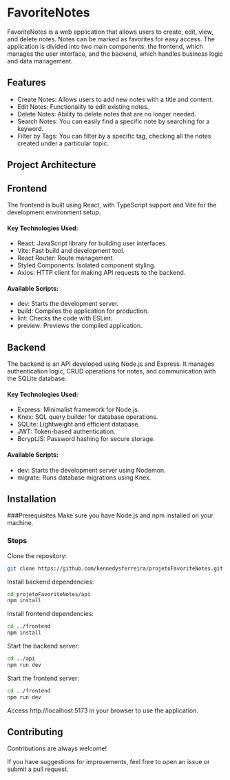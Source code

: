 
# FavoriteNotes
FavoriteNotes is a web application that allows users to create, edit, view, and delete notes. Notes can be marked as favorites for easy access. The application is divided into two main components: the frontend, which manages the user interface, and the backend, which handles business logic and data management.


## Features
- Create Notes: Allows users to add new notes with a title and content.
- Edit Notes: Functionality to edit existing notes.
- Delete Notes: Ability to delete notes that are no longer needed.
- Search Notes: You can easily find a specific note by searching for a keyword.
- Filter by Tags: You can filter by a specific tag, checking all the notes created under a particular topic.

## Project Architecture

## Frontend
The frontend is built using React, with TypeScript support and Vite for the development environment setup.

#### Key Technologies Used:
- React: JavaScript library for building user interfaces.
- Vite: Fast build and development tool.
- React Router: Route management.
- Styled Components: Isolated component styling.
- Axios: HTTP client for making API requests to the backend.
#### Available Scripts:
- dev: Starts the development server.
- build: Compiles the application for production.
- lint: Checks the code with ESLint.
- preview: Previews the compiled application.
## Backend
The backend is an API developed using Node.js and Express. It manages authentication logic, CRUD operations for notes, and communication with the SQLite database.

#### Key Technologies Used:
- Express: Minimalist framework for Node.js.
- Knex: SQL query builder for database operations.
- SQLite: Lightweight and efficient database.
- JWT: Token-based authentication.
- BcryptJS: Password hashing for secure storage.
#### Available Scripts:
- dev: Starts the development server using Nodemon.
- migrate: Runs database migrations using Knex.
## Installation
###Prerequisites
Make sure you have Node.js and npm installed on your machine.

### Steps
Clone the repository:

```bash
git clone https://github.com/kennedysferreira/projetoFavoriteNotes.git
```
Install backend dependencies:

```bash
cd projetoFavoriteNotes/api
npm install
```
Install frontend dependencies:

```bash
cd ../frontend
npm install
```

Start the backend server:

```bash
cd ../api
npm run dev
```
Start the frontend server:

```bash
cd ../frontend
npm run dev
```
Access http://localhost:5173 in your browser to use the application.




## Contributing
Contributions are always welcome!

If you have suggestions for improvements, feel free to open an issue or submit a pull request.

